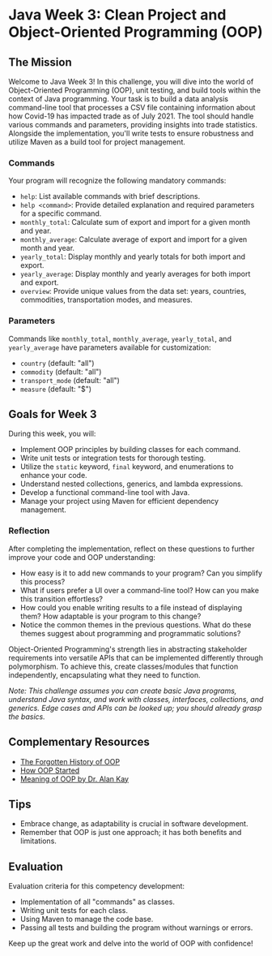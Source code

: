 # Java Week 3: Clean Project and Object-Oriented Programming (OOP)

## The Mission

Welcome to Java Week 3! In this challenge, you will dive into the world of Object-Oriented Programming (OOP), unit testing, and build tools within the context of Java programming. Your task is to build a data analysis command-line tool that processes a CSV file containing information about how Covid-19 has impacted trade as of July 2021. The tool should handle various commands and parameters, providing insights into trade statistics. Alongside the implementation, you'll write tests to ensure robustness and utilize Maven as a build tool for project management.

### Commands

Your program will recognize the following mandatory commands:

- `help`: List available commands with brief descriptions.
- `help <command>`: Provide detailed explanation and required parameters for a specific command.
- `monthly_total`: Calculate sum of export and import for a given month and year.
- `monthly_average`: Calculate average of export and import for a given month and year.
- `yearly_total`: Display monthly and yearly totals for both import and export.
- `yearly_average`: Display monthly and yearly averages for both import and export.
- `overview`: Provide unique values from the data set: years, countries, commodities, transportation modes, and measures.

### Parameters

Commands like `monthly_total`, `monthly_average`, `yearly_total`, and `yearly_average` have parameters available for customization:

- `country` (default: "all")
- `commodity` (default: "all")
- `transport_mode` (default: "all")
- `measure` (default: "$")

## Goals for Week 3

During this week, you will:

- Implement OOP principles by building classes for each command.
- Write unit tests or integration tests for thorough testing.
- Utilize the `static` keyword, `final` keyword, and enumerations to enhance your code.
- Understand nested collections, generics, and lambda expressions.
- Develop a functional command-line tool with Java.
- Manage your project using Maven for efficient dependency management.

### Reflection

After completing the implementation, reflect on these questions to further improve your code and OOP understanding:

- How easy is it to add new commands to your program? Can you simplify this process?
- What if users prefer a UI over a command-line tool? How can you make this transition effortless?
- How could you enable writing results to a file instead of displaying them? How adaptable is your program to this change?
- Notice the common themes in the previous questions. What do these themes suggest about programming and programmatic solutions?

Object-Oriented Programming's strength lies in abstracting stakeholder requirements into versatile APIs that can be implemented differently through polymorphism. To achieve this, create classes/modules that function independently, encapsulating what they need to function.

_Note: This challenge assumes you can create basic Java programs, understand Java syntax, and work with classes, interfaces, collections, and generics. Edge cases and APIs can be looked up; you should already grasp the basics._

## Complementary Resources

- [The Forgotten History of OOP](https://blog.pragmaticengineer.com/the-forgotten-history-of-object-oriented-programming/)
- [How OOP Started](https://www.freecodecamp.org/news/the-history-of-object-oriented-programming-dbc93cd699b2/)
- [Meaning of OOP by Dr. Alan Kay](https://userpage.fu-berlin.de/~ram/pub/pub_jf47ht81Ht/doc_kay_oop_en)

## Tips

- Embrace change, as adaptability is crucial in software development.
- Remember that OOP is just one approach; it has both benefits and limitations.

## Evaluation

Evaluation criteria for this competency development:
- Implementation of all "commands" as classes.
- Writing unit tests for each class.
- Using Maven to manage the code base.
- Passing all tests and building the program without warnings or errors.

Keep up the great work and delve into the world of OOP with confidence!

